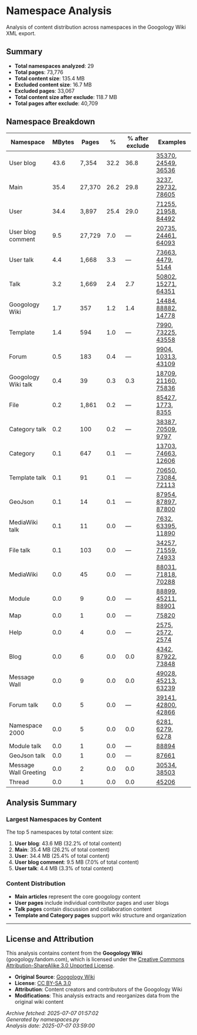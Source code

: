 # Namespace Analysis

Analysis of content distribution across namespaces in the Googology Wiki XML export.

## Summary

- **Total namespaces analyzed**: 29
- **Total pages**: 73,776
- **Total content size**: 135.4 MB
- **Excluded content size**: 16.7 MB
- **Excluded pages**: 33,067
- **Total content size after exclude**: 118.7 MB
- **Total pages after exclude**: 40,709

## Namespace Breakdown

| Namespace | MBytes | Pages | % | % after exclude | Examples |
|-----------|--------|-------|---|-----------------|----------|
| User blog | 43.6 | 7,354 | 32.2 | 36.8 | [35370](https://googology.fandom.com/?curid=35370), [24549](https://googology.fandom.com/?curid=24549), [36536](https://googology.fandom.com/?curid=36536) |
| Main | 35.4 | 27,370 | 26.2 | 29.8 | [3237](https://googology.fandom.com/?curid=3237), [29732](https://googology.fandom.com/?curid=29732), [78605](https://googology.fandom.com/?curid=78605) |
| User | 34.4 | 3,897 | 25.4 | 29.0 | [71255](https://googology.fandom.com/?curid=71255), [21958](https://googology.fandom.com/?curid=21958), [84492](https://googology.fandom.com/?curid=84492) |
| User blog comment | 9.5 | 27,729 | 7.0 | — | [20735](https://googology.fandom.com/?curid=20735), [24461](https://googology.fandom.com/?curid=24461), [64093](https://googology.fandom.com/?curid=64093) |
| User talk | 4.4 | 1,668 | 3.3 | — | [73663](https://googology.fandom.com/?curid=73663), [4479](https://googology.fandom.com/?curid=4479), [5144](https://googology.fandom.com/?curid=5144) |
| Talk | 3.2 | 1,669 | 2.4 | 2.7 | [50802](https://googology.fandom.com/?curid=50802), [15271](https://googology.fandom.com/?curid=15271), [64351](https://googology.fandom.com/?curid=64351) |
| Googology Wiki | 1.7 | 357 | 1.2 | 1.4 | [14484](https://googology.fandom.com/?curid=14484), [88882](https://googology.fandom.com/?curid=88882), [14778](https://googology.fandom.com/?curid=14778) |
| Template | 1.4 | 594 | 1.0 | — | [7990](https://googology.fandom.com/?curid=7990), [73225](https://googology.fandom.com/?curid=73225), [43558](https://googology.fandom.com/?curid=43558) |
| Forum | 0.5 | 183 | 0.4 | — | [9904](https://googology.fandom.com/?curid=9904), [10313](https://googology.fandom.com/?curid=10313), [43109](https://googology.fandom.com/?curid=43109) |
| Googology Wiki talk | 0.4 | 39 | 0.3 | 0.3 | [18709](https://googology.fandom.com/?curid=18709), [21160](https://googology.fandom.com/?curid=21160), [75836](https://googology.fandom.com/?curid=75836) |
| File | 0.2 | 1,861 | 0.2 | — | [85427](https://googology.fandom.com/?curid=85427), [1773](https://googology.fandom.com/?curid=1773), [8355](https://googology.fandom.com/?curid=8355) |
| Category talk | 0.2 | 100 | 0.2 | — | [38387](https://googology.fandom.com/?curid=38387), [70509](https://googology.fandom.com/?curid=70509), [9797](https://googology.fandom.com/?curid=9797) |
| Category | 0.1 | 647 | 0.1 | — | [13703](https://googology.fandom.com/?curid=13703), [74663](https://googology.fandom.com/?curid=74663), [12606](https://googology.fandom.com/?curid=12606) |
| Template talk | 0.1 | 91 | 0.1 | — | [70650](https://googology.fandom.com/?curid=70650), [73084](https://googology.fandom.com/?curid=73084), [72113](https://googology.fandom.com/?curid=72113) |
| GeoJson | 0.1 | 14 | 0.1 | — | [87954](https://googology.fandom.com/?curid=87954), [87897](https://googology.fandom.com/?curid=87897), [87800](https://googology.fandom.com/?curid=87800) |
| MediaWiki talk | 0.1 | 11 | 0.0 | — | [7632](https://googology.fandom.com/?curid=7632), [63395](https://googology.fandom.com/?curid=63395), [11890](https://googology.fandom.com/?curid=11890) |
| File talk | 0.1 | 103 | 0.0 | — | [34257](https://googology.fandom.com/?curid=34257), [71559](https://googology.fandom.com/?curid=71559), [74933](https://googology.fandom.com/?curid=74933) |
| MediaWiki | 0.0 | 45 | 0.0 | — | [88031](https://googology.fandom.com/?curid=88031), [71818](https://googology.fandom.com/?curid=71818), [70288](https://googology.fandom.com/?curid=70288) |
| Module | 0.0 | 9 | 0.0 | — | [88899](https://googology.fandom.com/?curid=88899), [45211](https://googology.fandom.com/?curid=45211), [88901](https://googology.fandom.com/?curid=88901) |
| Map | 0.0 | 1 | 0.0 | — | [75820](https://googology.fandom.com/?curid=75820) |
| Help | 0.0 | 4 | 0.0 | — | [2575](https://googology.fandom.com/?curid=2575), [2572](https://googology.fandom.com/?curid=2572), [2574](https://googology.fandom.com/?curid=2574) |
| Blog | 0.0 | 6 | 0.0 | 0.0 | [4342](https://googology.fandom.com/?curid=4342), [87922](https://googology.fandom.com/?curid=87922), [73848](https://googology.fandom.com/?curid=73848) |
| Message Wall | 0.0 | 9 | 0.0 | 0.0 | [49028](https://googology.fandom.com/?curid=49028), [45213](https://googology.fandom.com/?curid=45213), [63239](https://googology.fandom.com/?curid=63239) |
| Forum talk | 0.0 | 5 | 0.0 | — | [39141](https://googology.fandom.com/?curid=39141), [42800](https://googology.fandom.com/?curid=42800), [42866](https://googology.fandom.com/?curid=42866) |
| Namespace 2000 | 0.0 | 5 | 0.0 | 0.0 | [6281](https://googology.fandom.com/?curid=6281), [6279](https://googology.fandom.com/?curid=6279), [6278](https://googology.fandom.com/?curid=6278) |
| Module talk | 0.0 | 1 | 0.0 | — | [88894](https://googology.fandom.com/?curid=88894) |
| GeoJson talk | 0.0 | 1 | 0.0 | — | [87661](https://googology.fandom.com/?curid=87661) |
| Message Wall Greeting | 0.0 | 2 | 0.0 | 0.0 | [30534](https://googology.fandom.com/?curid=30534), [38503](https://googology.fandom.com/?curid=38503) |
| Thread | 0.0 | 1 | 0.0 | 0.0 | [45206](https://googology.fandom.com/?curid=45206) |

## Analysis Summary

### Largest Namespaces by Content
The top 5 namespaces by total content size:

1. **User blog**: 43.6 MB (32.2% of total content)
2. **Main**: 35.4 MB (26.2% of total content)
3. **User**: 34.4 MB (25.4% of total content)
4. **User blog comment**: 9.5 MB (7.0% of total content)
5. **User talk**: 4.4 MB (3.3% of total content)

### Content Distribution
- **Main articles** represent the core googology content
- **User pages** include individual contributor pages and user blogs
- **Talk pages** contain discussion and collaboration content
- **Template and Category pages** support wiki structure and organization
---

## License and Attribution

This analysis contains content from the **Googology Wiki** (googology.fandom.com), which is licensed under the [Creative Commons Attribution-ShareAlike 3.0 Unported License](https://creativecommons.org/licenses/by-sa/3.0/).

- **Original Source**: [Googology Wiki](https://googology.fandom.com)
- **License**: [CC BY-SA 3.0](https://creativecommons.org/licenses/by-sa/3.0/)
- **Attribution**: Content creators and contributors of the Googology Wiki
- **Modifications**: This analysis extracts and reorganizes data from the original wiki content

*Archive fetched: 2025-07-07 01:57:02*  
*Generated by namespaces.py*  
*Analysis date: 2025-07-07 03:59:00*
